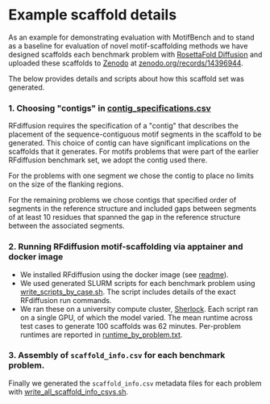 # Example scaffold details

As an example for demonstrating evaluation with MotifBench and to stand as a baseline for evaluation of novel motif-scaffolding methods we have designed scaffolds each benchmark problem with [RosettaFold Diffusion](https://github.com/RosettaCommons/RFdiffusion) and uploaded these scaffolds to [Zenodo](https://zenodo.org/) at [zenodo.org/records/14396944](https://zenodo.org/records/14396944).

The below provides details and scripts about how this scaffold set was generated.

### 1. Choosing "contigs" in [contig_specifications.csv](./contig_specifications.csv)
RFdiffusion requires the specification of a "contig" that describes the placement of the sequence-contiguous motif segments in the scaffold to be generated.
This choice of contig can have significant implications on the scaffolds that it generates.
For motifs problems that were part of the earlier RFdiffusion benchmark set, we adopt the contig used there.

For the problems with one segment we chose the contig to place no limits on the size of the flanking regions. 

For the remaining problems we chose contigs that specified order of segments in the reference structure and included gaps between segments of at least 10 residues that spanned the gap in the reference structure between the associated segments.

### 2. Running RFdiffusion motif-scaffolding via apptainer and docker image
* We installed RFdiffusion using the docker image (see [readme](https://github.com/RosettaCommons/RFdiffusion?tab=readme-ov-file#docker)).
* We used generated SLURM scripts for each benchmark problem using [write_scripts_by_case.sh](./write_scripts_by_case.sh).  The script includes details of the exact RFdiffusion run commands.
* We ran these on a university compute cluster, [Sherlock](www.sherlock.stanford.edu).  Each script ran on a single GPU, of which the model varied.  The mean runtime across test cases to generate 100 scaffolds was 62 minutes.  Per-problem runtimes are reported in [runtime_by_problem.txt](./runtime_by_problem.txt).

### 3. Assembly of `scaffold_info.csv` for each benchmark problem.
Finally we generated the `scaffold_info.csv` metadata files for each problem with [write_all_scaffold_info_csvs.sh](./write_all_scaffold_info_csvs.sh).
